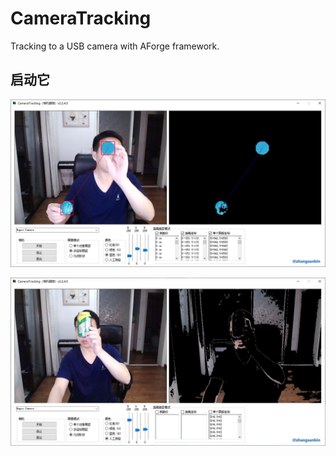 # CameraTracking
Tracking to a USB camera with AForge framework.


## 启动它

![图片](1.JPG)

![图片](2.JPG)
